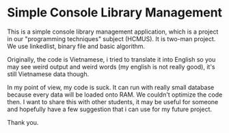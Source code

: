 # Simple Console Library Management
This is a simple console library management application, which is a project in our "programming techniques" subject (HCMUS).
It is two-man project. We use linkedlist, binary file and basic algorithm.

Originally, the code is Vietnamese, i tried to translate it into English so you may see weird output and weird words (my english is not really good), it's still Vietnamese data though.

In my point of view, my code is suck. It can run with really small database because every data will be loaded onto RAM. We couldn't optimize the code then. I want to share this with other students, it may be useful for someone and hopefully have a few suggestion that i can use for my future project.

Thank you.
